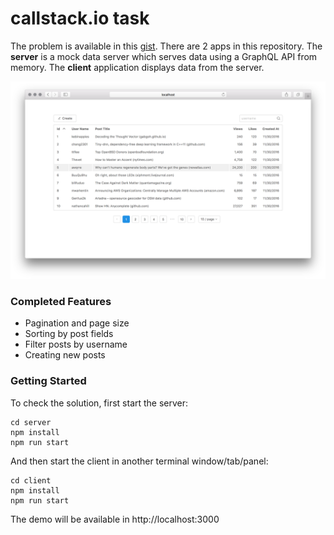 # callstack.io task

The problem is available in this [gist](https://gist.github.com/mnmtanish/478ca89c5c483b6df079d29aadc50221). There are 2 apps in this repository. The **server** is a mock data server which serves data using a GraphQL API from memory. The **client** application displays data from the server.

![](assets/screenshot.png)

### Completed Features

 - Pagination and page size
 - Sorting by post fields
 - Filter posts by username
 - Creating new posts

### Getting Started

To check the solution, first start the server:

```
cd server
npm install
npm run start
```

And then start the client in another terminal window/tab/panel:

```
cd client
npm install
npm run start
```

The demo will be available in http://localhost:3000
